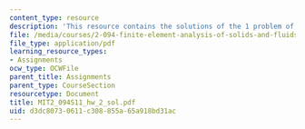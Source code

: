 ```yaml
---
content_type: resource
description: 'This resource contains the solutions of the 1 problem of homework 2. '
file: /media/courses/2-094-finite-element-analysis-of-solids-and-fluids-ii-spring-2011/d3dc80730611c308855a65a918bd31ac_MIT2_094S11_hw_2_sol.pdf
file_type: application/pdf
learning_resource_types:
- Assignments
ocw_type: OCWFile
parent_title: Assignments
parent_type: CourseSection
resourcetype: Document
title: MIT2_094S11_hw_2_sol.pdf
uid: d3dc8073-0611-c308-855a-65a918bd31ac
---
```

